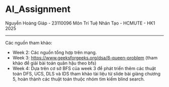﻿# AI_Assignment
Nguyễn Hoàng Giáp - 23110096
Môn Trí Tuệ Nhân Tạo - HCMUTE - HK1 2025

---
Các nguồn tham khảo:
- Week 2: Các nguồn tổng hợp trên mạng.
- Week 3: https://www.geeksforgeeks.org/dsa/8-queen-problem (tham khảo để giải bài toán quân hậu theo bfs)
- Week 4: Dựa trên cơ sở BFS của week 3 để phát triển thêm các thuật toán DFS, UCS, DLS và IDS tham khảo tài liệu từ slide bài giảng chương 5, hoàn thành
các thuật toán thuộc nhóm tìm kiếm blind search.
